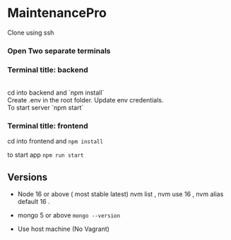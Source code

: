 # MaintenancePro

Clone using ssh

### Open Two separate terminals

### Terminal title: backend

<br>
cd into backend and `npm install`
<br>
Create .env in the root folder.
Update env credentials.
<br>
To start server `npm start`

### Terminal title: frontend

cd into frontend and `npm install`

to start app `npm run start`

## Versions

- Node 16 or above ( most stable latest)
  nvm list ,
  nvm use 16 ,
  nvm alias default 16 .

- mongo 5 or above
  `mongo --version`

- Use host machine (No Vagrant)
